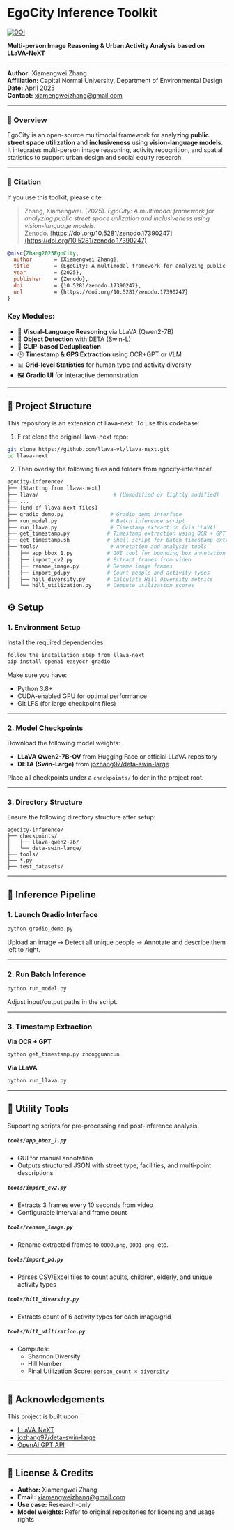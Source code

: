 # EgoCity Inference Toolkit

[![DOI](https://zenodo.org/badge/1079184943.svg)](https://doi.org/10.5281/zenodo.17390247)

**Multi-person Image Reasoning & Urban Activity Analysis based on LLaVA-NeXT**

---

**Author:** Xiamengwei Zhang  
**Affiliation:** Capital Normal University, Department of Environmental Design  
**Date:** April 2025  
**Contact:** xiamengweizhang@gmail.com  

---

### 🧭 Overview
EgoCity is an open-source multimodal framework for analyzing **public street space utilization** and **inclusiveness** using **vision-language models**.  
It integrates multi-person image reasoning, activity recognition, and spatial statistics to support urban design and social equity research.

---

### 📄 Citation
If you use this toolkit, please cite:

> Zhang, Xiamengwei. (2025). *EgoCity: A multimodal framework for analyzing public street space utilization and inclusiveness using vision-language models.*  
> Zenodo. [https://doi.org/10.5281/zenodo.17390247](https://doi.org/10.5281/zenodo.17390247)

```bibtex
@misc{Zhang2025EgoCity,
  author       = {Xiamengwei Zhang},
  title        = {EgoCity: A multimodal framework for analyzing public street space utilization and inclusiveness using vision-language models},
  year         = {2025},
  publisher    = {Zenodo},
  doi          = {10.5281/zenodo.17390247},
  url          = {https://doi.org/10.5281/zenodo.17390247}
}
```

### Key Modules:
- 🧠 **Visual-Language Reasoning** via LLaVA (Qwen2-7B)
- 🎯 **Object Detection** with DETA (Swin-L)
- 🔁 **CLIP-based Deduplication**
- 🕒 **Timestamp & GPS Extraction** using OCR+GPT or VLM
- 📊 **Grid-level Statistics** for human type and activity diversity
- 🖼️ **Gradio UI** for interactive demonstration

---
## 📁 Project Structure

This repository is an extension of llava-next. To use this codebase:
1. First clone the original llava-next repo:

```bash
git clone https://github.com/llava-vl/llava-next.git
cd llava-next
```

2. Then overlay the following files and folders from egocity-inference/.
```bash
egocity-inference/
├── [Starting from llava-next]
├── llava/                        # (Unmodified or lightly modified)
├── ...
├── [End of llava-next files]
├── gradio_demo.py               # Gradio demo interface
├── run_model.py                 # Batch inference script
├── run_llava.py                 # Timestamp extraction (via LLaVA)
├── get_timestamp.py            # Timestamp extraction using OCR + GPT
├── get_timestamp.sh            # Shell script for batch timestamp extraction
├── tools/                       # Annotation and analysis tools
│   ├── app_bbox_1.py           # GUI tool for bounding box annotation
│   ├── import_cv2.py           # Extract frames from video
│   ├── rename_image.py         # Rename image frames
│   ├── import_pd.py            # Count people and activity types
│   ├── hill_diversity.py       # Calculate Hill diversity metrics
│   └── hill_utilization.py     # Compute utilization scores
```


## ⚙️ Setup

### 1. Environment Setup

Install the required dependencies:

```bash
follow the installation step from llava-next
pip install openai easyocr gradio
```

Make sure you have:
- Python 3.8+
- CUDA-enabled GPU for optimal performance
- Git LFS (for large checkpoint files)

---

### 2. Model Checkpoints

Download the following model weights:
- **LLaVA Qwen2-7B-OV** from Hugging Face or official LLaVA repository
- **DETA (Swin-Large)** from [jozhang97/deta-swin-large](https://huggingface.co/jozhang97/deta-swin-large)

Place all checkpoints under a `checkpoints/` folder in the project root.

---

### 3. Directory Structure

Ensure the following directory structure after setup:

```
egocity-inference/
├── checkpoints/
│   ├── llava-qwen2-7b/
│   └── deta-swin-large/
├── tools/
├── *.py
├── test_datasets/
```


---

## 🚀 Inference Pipeline

### 1. Launch Gradio Interface

```bash
python gradio_demo.py
```

Upload an image → Detect all unique people → Annotate and describe them left to right.

---

### 2. Run Batch Inference

```bash
python run_model.py
```

Adjust input/output paths in the script.

---

### 3. Timestamp Extraction

**Via OCR + GPT**
```bash
python get_timestamp.py zhongguancun
```

**Via LLaVA**
```bash
python run_llava.py
```

---

## 🧰 Utility Tools

Supporting scripts for pre-processing and post-inference analysis.

##### `tools/app_bbox_1.py`
- GUI for manual annotation
- Outputs structured JSON with street type, facilities, and multi-point descriptions

##### `tools/import_cv2.py`
- Extracts 3 frames every 10 seconds from video
- Configurable interval and frame count

##### `tools/rename_image.py`
- Rename extracted frames to `0000.png`, `0001.png`, etc.

##### `tools/import_pd.py`
- Parses CSV/Excel files to count adults, children, elderly, and unique activity types

##### `tools/hill_diversity.py`
- Extracts count of 6 activity types for each image/grid

##### `tools/hill_utilization.py`
- Computes:
  - Shannon Diversity
  - Hill Number
  - Final Utilization Score: `person_count × diversity`

---

## 🤝 Acknowledgements

This project is built upon:
- [LLaVA-NeXT](https://github.com/LLaVA-VL/LLaVA-NeXT)
- [jozhang97/deta-swin-large](https://huggingface.co/jozhang97/deta-swin-large)
- [OpenAI GPT API](https://platform.openai.com)

---

## 📜 License & Credits

- **Author:** Xiamengwei Zhang  
- **Email:** xiamengweizhang@gmail.com  
- **Use case:** Research-only  
- **Model weights:** Refer to original repositories for licensing and usage rights
